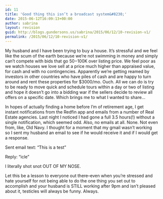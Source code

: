 ```yaml
---
id: 11
title: 'Good thing this isn’t a broadcast system&#8230;'
date: 2015-06-12T16:09:13+00:00
author: sabrina
layout: revision
guid: http://blogs.gundersons.us/sabrina/2015/06/12/10-revision-v1/
permalink: /2015/06/12/10-revision-v1/
---
```

My husband and I have been trying to buy a house. It’s stressful and we feel like the scum of the earth because we’re not swimming in money and simply can’t compete with bids that go $50-$100K over listing price. We feel poor as we watch houses we love sell at a price much higher than appraised value, for cash and with no contingencies. Apparently we’re getting reamed by investors in other countries who have piles of cash and are happy to turn around and rent these properties for $3000/mo. Ouch. All we can do is try to be ready to move quick and schedule tours within a day or two of listing and hope it doesn’t go into a bidding war if the sellers decide to review all offers on a specific date. Which brings me to what I wanted to share&#8230;

In hopes of actually finding a home before I’m of retirement age, I get instant notifications from the Redfin app and emails from a number of Real Estate agencies. Last night I noticed I had gone a full 3.5 hours(!) without a single notification, which seemed odd. Also, no emails at all. None. Not even from, like, Old Navy. I thought for a moment that my gmail wasn’t working so I sent my husband an email to see if he would receive it and if I would get a response.

Sent email text: “This is a test”

Reply: “icle”

I literally shot snot OUT OF MY NOSE.

Let this be a lesson to everyone out there&#8211;even when you’re stressed and hate yourself for not being able to do the one thing you set out to accomplish and your husband is STILL working after 9pm and isn’t pleased about it, testicles will always be funny. Always.